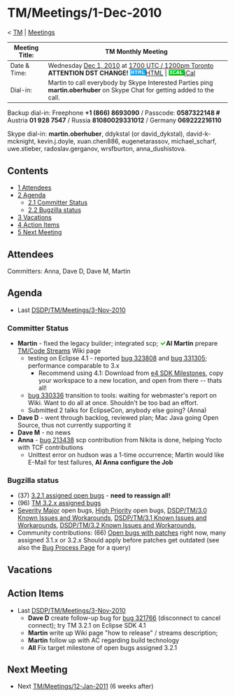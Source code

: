 

TM/Meetings/1-Dec-2010
======================

< [TM](./TM "TM")‎ | [Meetings](./Meetings "TM/Meetings")

| Meeting Title: | **TM Monthly Meeting** |
| --- | --- |
| Date & Time: | Wednesday [Dec 1, 2010](/index.php?title=Dec_1,_2010&action=edit&redlink=1 "Dec 1, 2010 (page does not exist)") at [1700 UTC / 1200pm Toronto](http://www.timeanddate.com/worldclock/fixedtime.html?month=12&day=1&year=2010&hour=17&min=00&sec=0&p1=0) **ATTENTION DST CHANGE!**   ![Html.gif](./images/Html.gif)[HTML](http://www.google.com/calendar/embed?src=vn70im36r00qeusu8nme50cils@group.calendar.google.com&ctz=Canada/Toronto) \| ![Ical.gif](./images/Ical.gif)[iCal](http://www.google.com/calendar/ical/vn70im36r00qeusu8nme50cils@group.calendar.google.com/public/basic.ics) |
| Dial-in: | Martin to call everybody by Skype   Interested Parties ping **martin.oberhuber** on Skype Chat for getting added to the call. |

Backup dial-in: Freephone **+1 (866) 8693090** / Passcode: **0587322148 #**  
Austria **01 928 7547** / Russia **81080029331012** / Germany **069222216110**

Skype dial-in: **martin.oberhuber**, ddykstal (or david\_dykstal), david-k-mcknight, kevin.j.doyle, xuan.chen886, eugenetarassov, michael\_scharf, uwe.stieber, radoslav.gerganov, wrsfburton, anna_dushistova.  

Contents
--------

*   [1 Attendees](#Attendees)
*   [2 Agenda](#Agenda)
    *   [2.1 Committer Status](#Committer-Status)
    *   [2.2 Bugzilla status](#Bugzilla-status)
*   [3 Vacations](#Vacations)
*   [4 Action Items](#Action-Items)
*   [5 Next Meeting](#Next-Meeting)

Attendees
---------

Committers: Anna, Dave D, Dave M, Martin

  

Agenda
------

*   Last [DSDP/TM/Meetings/3-Nov-2010](/DSDP/TM/Meetings/3-Nov-2010 "DSDP/TM/Meetings/3-Nov-2010")

### Committer Status

*   **Martin** \- fixed the legacy builder; integrated scp; ![Ok green.gif](./images/Ok_green.gif)**AI Martin** prepare [TM/Code Streams](/TM/Code_Streams "TM/Code Streams") Wiki page
    *   testing on Eclipse 4.1 - reported [bug 323808](https://bugs.eclipse.org/bugs/show_bug.cgi?id=323808) and [bug 331305](https://bugs.eclipse.org/bugs/show_bug.cgi?id=331305); performance comparable to 3.x
        *   Recommend using 4.1: Download from [e4 SDK Milestones](http://download.eclipse.org/e4/sdk/), copy your workspace to a new location, and open from there -- thats all!
    *   [bug 330336](https://bugs.eclipse.org/bugs/show_bug.cgi?id=330336) transition to tools: waiting for webmaster's report on Wiki. Want to do all at once. Shouldn't be too bad an effort.
    *   Submitted 2 talks for EclipseCon, anybody else going? (Anna)
*   **Dave D** \- went through backlog, reviewed plan; Mac Java going Open Source, thus not currently supporting it
*   **Dave M** \- no news
*   **Anna** \- [bug 213438](https://bugs.eclipse.org/bugs/show_bug.cgi?id=213438) scp contribution from Nikita is done, helping Yocto with TCF contributions
    *   Unittest error on hudson was a 1-time occurrence; Martin would like E-Mail for test failures, **AI Anna configure the Job**

### Bugzilla status

*   (37) [3.2.1 assigned open bugs](https://bugs.eclipse.org/bugs/buglist.cgi?query_format=advanced;bug_status=UNCONFIRMED;bug_status=NEW;bug_status=ASSIGNED;bug_status=REOPENED;target_milestone=3.2.1;product=Target%20Management;classification=DSDP) \- **need to reassign all!**
*   (96) [TM 3.2.x assigned bugs](https://bugs.eclipse.org/bugs/buglist.cgi?field0-0-0=target_milestone;query_format=advanced;bug_status=UNCONFIRMED;bug_status=NEW;bug_status=ASSIGNED;bug_status=REOPENED;type0-0-0=substring;value0-0-0=3.2;product=Target%20Management)
*   [Severity Major](https://bugs.eclipse.org/bugs/buglist.cgi?query_format=advanced&classification=DSDP&product=Target+Management&bug_status=UNCONFIRMED&bug_status=NEW&bug_status=ASSIGNED&bug_status=REOPENED&bug_severity=blocker&bug_severity=critical&bug_severity=major&cmdtype=doit) open bugs, [High Priority](https://bugs.eclipse.org/bugs/buglist.cgi?query_format=advanced&classification=DSDP&product=Target+Management&bug_status=UNCONFIRMED&bug_status=NEW&bug_status=ASSIGNED&bug_status=REOPENED&cmdtype=doit&field0-0-0=priority&type0-0-0=regexp&value0-0-0=P%5B12%5D&field0-0-1=bug_severity&type0-0-1=regexp&value0-0-1=blocker%7Ccritical%7Cmajor) open bugs, [DSDP/TM/3.0 Known Issues and Workarounds](./3.0_Known_Issues_and_Workarounds "DSDP/TM/3.0 Known Issues and Workarounds"), [DSDP/TM/3.1 Known Issues and Workarounds](./3.1_Known_Issues_and_Workarounds "DSDP/TM/3.1 Known Issues and Workarounds"), [DSDP/TM/3.2 Known Issues and Workarounds](./3.2_Known_Issues_and_Workarounds "DSDP/TM/3.2 Known Issues and Workarounds"),
*   Community contributions: (66) [Open bugs with patches](https://bugs.eclipse.org/bugs/buglist.cgi?query_format=advanced&classification=DSDP&product=Target+Management&bug_status=UNCONFIRMED&bug_status=NEW&bug_status=ASSIGNED&bug_status=REOPENED&cmdtype=doit&field0-0-0=attachments.ispatch&type0-0-0=equals&value0-0-0=1) right now, many assigned 3.1.x or 3.2.x Should apply before patches get outdated (see also the [Bug Process Page](https://www.eclipse.org/dsdp/tm/development/bug_process.php) for a query)

  

  

Vacations
---------

Action Items
------------

*   Last [DSDP/TM/Meetings/3-Nov-2010](./3-Nov-2010 "DSDP/TM/Meetings/3-Nov-2010")
    *   **Dave D** create follow-up bug for [bug 321766](https://bugs.eclipse.org/bugs/show_bug.cgi?id=321766) (disconnect to cancel connect); try TM 3.2.1 on Eclipse SDK 4.1
    *   **Martin** write up Wiki page "how to release" / streams description;
    *   **Martin** follow up with AC regarding build technology
    *   **All** Fix target milestone of open bugs assigned 3.2.1

  

Next Meeting
------------

*   Next [TM/Meetings/12-Jan-2011](./12-Jan-2011 "TM/Meetings/12-Jan-2011") (6 weeks after)

